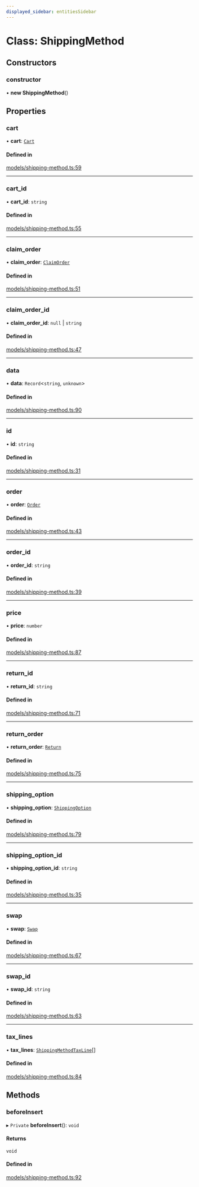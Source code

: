 ```yaml
---
displayed_sidebar: entitiesSidebar
---
```


# Class: ShippingMethod

## Constructors

### constructor

• **new ShippingMethod**()

## Properties

### cart

• **cart**: [`Cart`](Cart.md)

#### Defined in

[models/shipping-method.ts:59](https://github.com/medusajs/medusa/blob/076b41bb8/packages/medusa/src/models/shipping-method.ts#L59)

___

### cart\_id

• **cart\_id**: `string`

#### Defined in

[models/shipping-method.ts:55](https://github.com/medusajs/medusa/blob/076b41bb8/packages/medusa/src/models/shipping-method.ts#L55)

___

### claim\_order

• **claim\_order**: [`ClaimOrder`](ClaimOrder.md)

#### Defined in

[models/shipping-method.ts:51](https://github.com/medusajs/medusa/blob/076b41bb8/packages/medusa/src/models/shipping-method.ts#L51)

___

### claim\_order\_id

• **claim\_order\_id**: ``null`` \| `string`

#### Defined in

[models/shipping-method.ts:47](https://github.com/medusajs/medusa/blob/076b41bb8/packages/medusa/src/models/shipping-method.ts#L47)

___

### data

• **data**: `Record`<`string`, `unknown`\>

#### Defined in

[models/shipping-method.ts:90](https://github.com/medusajs/medusa/blob/076b41bb8/packages/medusa/src/models/shipping-method.ts#L90)

___

### id

• **id**: `string`

#### Defined in

[models/shipping-method.ts:31](https://github.com/medusajs/medusa/blob/076b41bb8/packages/medusa/src/models/shipping-method.ts#L31)

___

### order

• **order**: [`Order`](Order.md)

#### Defined in

[models/shipping-method.ts:43](https://github.com/medusajs/medusa/blob/076b41bb8/packages/medusa/src/models/shipping-method.ts#L43)

___

### order\_id

• **order\_id**: `string`

#### Defined in

[models/shipping-method.ts:39](https://github.com/medusajs/medusa/blob/076b41bb8/packages/medusa/src/models/shipping-method.ts#L39)

___

### price

• **price**: `number`

#### Defined in

[models/shipping-method.ts:87](https://github.com/medusajs/medusa/blob/076b41bb8/packages/medusa/src/models/shipping-method.ts#L87)

___

### return\_id

• **return\_id**: `string`

#### Defined in

[models/shipping-method.ts:71](https://github.com/medusajs/medusa/blob/076b41bb8/packages/medusa/src/models/shipping-method.ts#L71)

___

### return\_order

• **return\_order**: [`Return`](Return.md)

#### Defined in

[models/shipping-method.ts:75](https://github.com/medusajs/medusa/blob/076b41bb8/packages/medusa/src/models/shipping-method.ts#L75)

___

### shipping\_option

• **shipping\_option**: [`ShippingOption`](ShippingOption.md)

#### Defined in

[models/shipping-method.ts:79](https://github.com/medusajs/medusa/blob/076b41bb8/packages/medusa/src/models/shipping-method.ts#L79)

___

### shipping\_option\_id

• **shipping\_option\_id**: `string`

#### Defined in

[models/shipping-method.ts:35](https://github.com/medusajs/medusa/blob/076b41bb8/packages/medusa/src/models/shipping-method.ts#L35)

___

### swap

• **swap**: [`Swap`](Swap.md)

#### Defined in

[models/shipping-method.ts:67](https://github.com/medusajs/medusa/blob/076b41bb8/packages/medusa/src/models/shipping-method.ts#L67)

___

### swap\_id

• **swap\_id**: `string`

#### Defined in

[models/shipping-method.ts:63](https://github.com/medusajs/medusa/blob/076b41bb8/packages/medusa/src/models/shipping-method.ts#L63)

___

### tax\_lines

• **tax\_lines**: [`ShippingMethodTaxLine`](ShippingMethodTaxLine.md)[]

#### Defined in

[models/shipping-method.ts:84](https://github.com/medusajs/medusa/blob/076b41bb8/packages/medusa/src/models/shipping-method.ts#L84)

## Methods

### beforeInsert

▸ `Private` **beforeInsert**(): `void`

#### Returns

`void`

#### Defined in

[models/shipping-method.ts:92](https://github.com/medusajs/medusa/blob/076b41bb8/packages/medusa/src/models/shipping-method.ts#L92)

